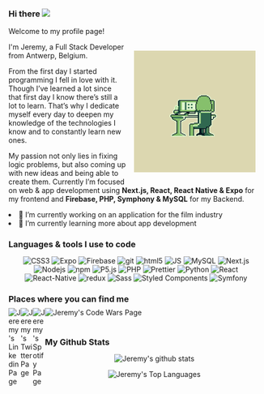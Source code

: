 ### Hi there <img src="https://media.giphy.com/media/YqFACC5oHsyy3l31k1/giphy.gif" width="32px">

Welcome to my profile page!

<img align="right" alt="GIF" src="computer_desk_v3.gif" width="240" height="240" style="padding: 16px"/>
I'm Jeremy, a Full Stack Developer from Antwerp, Belgium.

<p>From the first day I started programming I fell in love with it. Though I’ve learned a lot since that first day I know there’s still a lot to learn. That’s why I dedicate myself every day to deepen my knowledge of the technologies I know and to constantly learn new ones.</p> 
<p>My passion not only lies in fixing logic problems, but also coming up with new ideas and being able to create them. Currently I’m focused on web & app development using <b>Next.js, React, React Native & Expo</b> for my frontend and <b>Firebase, PHP, Symphony & MySQL</b> for my Backend.</p

- 🔭 I’m currently working on an application for the film industry
- 🌱 I’m currently learning more about app development
<!-- - 📝 [Resume](https://drive.google.com/file/d/1lG_4ybR78A5n-jFe3vgoPR2NupH0XvOP/view?usp=sharing) -->

<h3 style="margin-bottom: 8px">Languages & tools I use to code</h3> 
<p align="center">
  <img alt="CSS3" src="https://img.shields.io/badge/-CSS3-364BDD?style=flat-square&logo=css3&logoColor=white" />
  <img alt="Expo" src="https://img.shields.io/badge/-Expo-000000?style=flat-square&logo=expo&logoColor=white" />
  <img alt="Firebase" src="https://img.shields.io/badge/-Firebase-F6CB2C?style=flat-square&logo=firebase&logoColor=white" />
  <img alt="git" src="https://img.shields.io/badge/-Git-F05032?style=flat-square&logo=git&logoColor=white" />
  <img alt="html5" src="https://img.shields.io/badge/-HTML5-E34F26?style=flat-square&logo=html5&logoColor=white" />
  <img alt="JS" src="https://img.shields.io/badge/-Javascript-EFD81D?style=flat-square&logo=javascript&logoColor=white" />
  <img alt="MySQL" src="https://img.shields.io/badge/-MySQL-2D758F?style=flat-square&logo=mysql&logoColor=white" />
  <img alt="Next.js" src="https://img.shields.io/badge/-Next.js-323232?style=flat-square&logo=next.js&logoColor=white" />
  <img alt="Nodejs" src="https://img.shields.io/badge/-Nodejs-43853d?style=flat-square&logo=Node.js&logoColor=white" />
  <img alt="npm" src="https://img.shields.io/badge/-NPM-CB3837?style=flat-square&logo=npm&logoColor=white" />
  <img alt="P5.js" src="https://img.shields.io/badge/-P5.js-E61F5B?style=flat-square&logo=p5.js&logoColor=white" />
  <img alt="PHP" src="https://img.shields.io/badge/-PHP-7377AD?style=flat-square&logo=php&logoColor=white" />
  <img alt="Prettier" src="https://img.shields.io/badge/-Prettier-F7B93E?style=flat-square&logo=prettier&logoColor=white" />
  <img alt="Python" src="https://img.shields.io/badge/-Python-F7CE43?style=flat-square&logo=python&logoColor=white" />
  <img alt="React" src="https://img.shields.io/badge/-React-45b8d8?style=flat-square&logo=react&logoColor=white" />
  <img alt="React-Native" src="https://img.shields.io/badge/-React_Native-45b8d8?style=flat-square&logo=react&logoColor=white" />
  <img alt="redux" src="https://img.shields.io/badge/-Redux-764ABC?style=flat-square&logo=redux&logoColor=white" />
  <img alt="Sass" src="https://img.shields.io/badge/-Sass-CC6699?style=flat-square&logo=sass&logoColor=white" />
  <img alt="Styled Components" src="https://img.shields.io/badge/-Styled_Components-db7092?style=flat-square&logo=styled-components&logoColor=white" />
  <img alt="Symfony" src="https://img.shields.io/badge/-Symfony-000000?style=flat-square&logo=symfony&logoColor=white" />
</p>

<h3 style="margin-bottom: 8px">Places where you can find me</h3>
    <a href="https://www.linkedin.com/in/jeremy-gigase-901249135/">
      <img align="left" alt="Jeremy's Linkedin Page" width="24px" src="https://raw.githubusercontent.com/peterthehan/peterthehan/master/assets/linkedin.svg" />
    </a>
    <a href="https://twitter.com/JeremyGigase">
      <img align="left" alt="Jeremy's Twitter Page" width="24px" src="https://raw.githubusercontent.com/peterthehan/peterthehan/master/assets/twitter.svg" />
    </a>
    <a href="https://open.spotify.com/user/117094324">
      <img  align="left" alt="Jeremy's Spotify Page" width="24px" src="https://raw.githubusercontent.com/peterthehan/peterthehan/master/assets/spotify.svg" />
    </a>
    <a href="https://www.codewars.com/users/jeremygigase">
      <img align="left" alt="Jeremy's Code Wars Page" src="https://www.codewars.com/users/jeremygigase/badges/micro" />
    </a>
<br>
<br>
<h3 style="margin-bottom: 8px" >My Github Stats</h3>
<p align="center"> <img src="https://github-readme-stats.vercel.app/api?username=jeremygigase&show_icons=true&theme=gotham" alt="Jeremy's github stats" />
<p align="center"> <img src="https://github-readme-stats.vercel.app/api/top-langs/?username=jeremygigase&show_icons=true&theme=gotham" alt="Jeremy's Top Languages" /> 
<!--
**jeremygigase/jeremygigase** is a ✨ _special_ ✨ repository because its `README.md` (this file) appears on your GitHub profile.
-->
